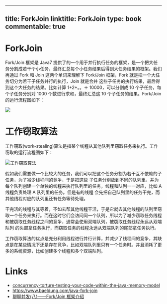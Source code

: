 
---
title: ForkJoin
linktitle: ForkJoin
type: book
commentable: true
---

# ForkJoin

Fork/Join 框架是 Java7 提供了的一个用于并行执行任务的框架，是一个把大任务分割成若干个小任务，最终汇总每个小任务结果后得到大任务结果的框架。我们再通过 Fork 和 Join 这两个单词来理解下 Fork/Join 框架，Fork 就是把一个大任务切分为若干子任务并行的执行，Join 就是合并 这些子任务的执行结果，最后得到这个大任务的结果。比如计算 1+2+。。＋ 10000，可以分割成 10 个子任务，每个子任务分别对 1000 个数进行求和，最终汇总这 10 个子任务的结果。Fork/Join 的运行流程图如下：

![](http://cdn3.infoqstatic.com/statics_s1_20160405-0343u1/resource/articles/fork-join-introduction/zh/resources/21.png)

# 工作窃取算法

工作窃取(work-stealing)算法是指某个线程从其他队列里窃取任务来执行。工作窃取的运行流程图如下：

![工作窃取算法](https://ngte-superbed.oss-cn-beijing.aliyuncs.com/superbed/2021/07/16/60f197135132923bf88e6373.jpg)

假如我们需要做一个比较大的任务，我们可以把这个任务分割为若干互不依赖的子任务，为了减少线程间的竞争，于是把这些 子任务分别放到不同的队列里，并为每个队列创建一个单独的线程来执行队列里的任务，线程和队列一一对应，比如 A 线程负责处理 A 队列里的任务。但是有的线程 会先把自己队列里的任务干完，而其他线程对应的队列里还有任务等待处理。

干完活的线程与其等着，不如去帮其他线程干活，于是它就去其他线程的队列里窃取一个任务来执行。而在这时它们会访问同一个队列，所以为了减少窃取任务线程和被窃取任务线程之间的竞争，通常会使用双端队列，被窃取任务线程永远从双端队列 的头部拿任务执行，而窃取任务的线程永远从双端队列的尾部拿任务执行。

工作窃取算法的优点是充分利用线程进行并行计算，并减少了线程间的竞争，其缺点是在某些情况下还是存在竞争，比如双端队列里只有一个任务时。并且消耗了更多的系统资源，比如创建多个线程和多个双端队列。

# Links

- [concurrency-torture-testing-your-code-within-the-java-memory-model](http://zeroturnaround.com/rebellabs/concurrency-torture-testing-your-code-within-the-java-memory-model/)
- https://www.baeldung.com/java-fork-join
- [聊聊并发(八)——Fork/Join 框架介绍](http://www.infoq.com/cn/articles/fork-join-introduction)

    